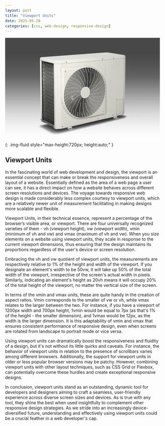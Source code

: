 ```yaml
---
layout: post
title: "Viewport Units"
date: 2025-05-28
categories: [css, web-design, responsive-design]
---
```


![Image](/assets/g816a1b951271fcaf001d0c97468c07180375cc9b3dd327ae0c6ce9976039e6a7825150f3464b92a65324585e7b431e61e809e1f9c8aed5170c9717491c9bea57_1280.jpg){: .img-fluid style="max-height:720px; height:auto;" }

## Viewport Units

In the fascinating world of web development and design, the viewport is an essential concept that can make or break the responsiveness and overall layout of a website. Essentially defined as the area of a web page a user can see, it has a direct impact on how a website behaves across different screen resolutions and devices. The voyage towards responsive web design is made considerably less complex courtesy to viewport units, which are a relatively newer unit of measurement facilitating in making designs more scalable and flexible. 

Viewport Units, in their technical essence, represent a percentage of the browser’s visible area, or viewport. There are four universally recognized varieties of them - vh (viewport height), vw (viewport width), vmin (minimum of vh and vw) and vmax (maximum of vh and vw). When you size elements on a website using viewport units, they scale in response to the current viewport dimensions, thus ensuring that the design maintains its proportions regardless of the user's device or screen resolution.

Embracing the vh and vw quotient of viewport units, the measurements are respectively relative to 1% of the height and width of the viewport. If you designate an element's width to be 50vw, it will take up 50% of the total width of the viewport, irrespective of the screen's actual width in pixels. Similarly, indicating an element's height as 20vh means it will occupy 20% of the total height of the viewport, no matter the vertical size of the screen.

In terms of the vmin and vmax units, these are quite handy in the creation of aspect ratios. Vmin corresponds to the smaller of vw or vh, while vmax relates to the larger between the two. For instance, if you have a viewport of 1200px width and 700px height, 1vmin would be equal to 7px (as that's 1% of the height - the smaller dimension), and 1vmax would be 12px, as the width is the larger dimension. It is this adaptability of vmin and vmax that ensures consistent performance of responsive design, even when screens are rotated from landscape to portrait mode or vice versa.

Using viewport units can dramatically boost the responsiveness and fluidity of a design, but it's not without its little quirks and caveats. For instance, the behavior of viewport units in relation to the presence of scrollbars varies among different browsers. Additionally, the support for viewport units in older or less popular browser versions may be patchy. However, combining viewport units with other layout techniques, such as CSS Grid or Flexbox, can potentially overcome these hurdles and create exceptional responsive designs.

In conclusion, viewport units stand as an outstanding, dynamic tool for developers and designers aiming to craft a seamless, user-friendly experience across diverse screen sizes and devices. As is true with any tool, they shine the best when used insightfully to complement other responsive design strategies. As we stride into an increasingly device-diversified future, understanding and effectively using viewport units could be a crucial feather in a web developer's cap.
